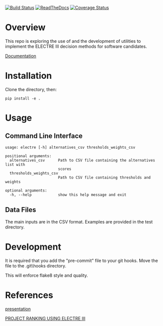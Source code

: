 [![Build Status](https://travis-ci.org/napaynedev/electre.svg?branch=master)](https://travis-ci.org/napaynedev/electre)
[![ReadTheDocs](https://readthedocs.org/projects/electre/badge/?version=latest)](http://electre.readthedocs.io/en/latest/)
[![Coverage Status](https://coveralls.io/repos/github/napaynedev/electre/badge.svg)](https://coveralls.io/github/napaynedev/electre)

# Overview

This repo is exploring the use of and the development of utilities to implement the ELECTRE III decision methods for software candidates.

[Documentation](http://electre.readthedocs.io/en/latest/)

# Installation

Clone the directory, then:

```
pip install -e .
```

# Usage

## Command Line Interface

```
usage: electre [-h] alternatives_csv thresholds_weights_csv

positional arguments:
  alternatives_csv      Path to CSV file containing the alternatives list with
                        scores
  thresholds_weights_csv
                        Path to CSV file containing thresholds and weights

optional arguments:
  -h, --help            show this help message and exit
```

## Data Files

The main inputs are in the CSV format.  Examples are provided in the test directory.  

# Development

It is required that you add the "pre-commit" file to your git hooks.  Move the file to the .git\hooks directory.

This will enforce flake8 style and quality.

# References

[presentation](https://www.researchgate.net/publication/319504879_MCDA-04-ELECTRE_III)

[PROJECT RANKING USING ELECTRE III](http://citeseerx.ist.psu.edu/viewdoc/download?doi=10.1.1.493.6585&rep=rep1&type=pdf)